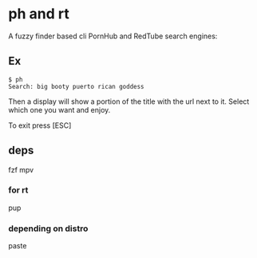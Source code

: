 # ph and rt
A fuzzy finder based cli PornHub and RedTube search engines:
## Ex
```
$ ph
Search: big booty puerto rican goddess
```
Then a display will show a portion of the title with the url next to it. Select which one you want and enjoy.

To exit press [ESC]
## deps
fzf mpv
### for rt
pup
### depending on distro
paste
